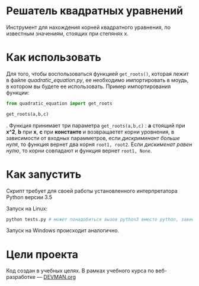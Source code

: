 # Решатель квадратных уравнений

Инструмент для нахождения корней квадратного уравнения, по известным значениям, стоящих при степянях x.

# Как использовать

Для того, чтобы воспользоваться функцией `get_roots()`, которая лежит в файле *quadratic_equation.py*, ее необходимо импортировать в моудь, в котором вы будете ее использовать. Пример импортирования функции: 
```python
from quadratic_equation import get_roots

get_roots(a,b,c)
```
. Функция принимает три параметра `get_roots(a,b,c)` : **a** стоящий при **x^2**, **b** при **x**, **c** при **константе** и возвращаетет корни уровнения, в зависимости от входных парамметров, если *дискриминант больше нуля*, то функция вернет два корня `root1, root2`. Если *дискименат равен нулю*, то корни совпадают и функция вернет `root1, None`.
   
# Как запустить

Скрипт требует для своей работы установленного интерпретатора Python версии 3.5

Запуск на Linux:

```bash
python tests.py # может понадобиться вызов python3 вместо python, зависит от настроек операционной системы
```

Запуск на Windows происходит аналогично.

# Цели проекта

Код создан в учебных целях. В рамках учебного курса по веб-разработке ― [DEVMAN.org](https://devman.org)
